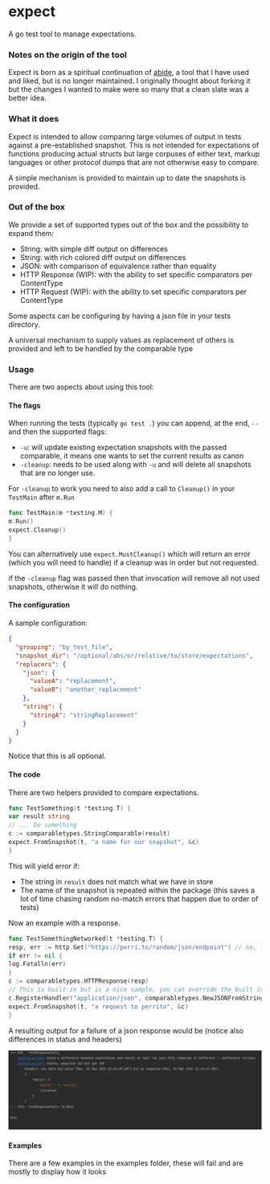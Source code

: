 # expect

A go test tool to manage expectations.

### Notes on the origin of the tool

Expect is born as a spiritual continuation of [abide](https://github.com/beme/abide), a tool that I have used and liked,
but is no longer maintained. I originally thought about forking it but the changes I wanted to make were so many that a
clean slate was a better idea.

### What it does

Expect is intended to allow comparing large volumes of output in tests against a pre-established snapshot. This is not
intended for expectations of functions producing actual structs but large corpuses of either text, markup languages or
other protocol dumps that are not otherwise easy to compare.

A simple mechanism is provided to maintain up to date the snapshots is provided.

### Out of the box

We provide a set of supported types out of the box and the possibility to expand them:

* String: with simple diff output on differences
* String: with rich colored diff output on differences
* JSON: with comparison of equivalence rather than equality
* HTTP Response (WIP): with the ability to set specific comparators per ContentType
* HTTP Request (WIP): with the ability to set specific comparators per ContentType

Some aspects can be configuring by having a json file in your tests directory.

A universal mechanism to supply values as replacement of others is provided and left to be handled by the comparable
type

### Usage

There are two aspects about using this tool:

#### The flags

When running the tests (typically `go test .`) you can append, at the end, `--` and then the supported flags:

* `-u`: will update existing expectation snapshots with the passed comparable, it means one wants to set the current
  results as canon
* `-cleanup`: needs to be used along with `-u` and will delete all snapshots that are no longer use.

For `-cleanup` to work you need to also add a call to `Cleanup()` in your `TestMain` after `m.Run`

```go
func TestMain(m *testing.M) {
m.Run()
expect.Cleanup()
}
```

You can alternatively use `expect.MustCleanup()` which will return an error (which you will need to handle) if a cleanup
was in order but not requested.

if the `-cleanup` flag was passed then that invocation will remove all not used snapshots, otherwise it will do nothing.

#### The configuration

A sample configuration:

```json
{
  "grouping": "by_test_file",
  "snapshot_dir": "/optional/abs/or/relative/to/store/expectations",
  "replacers": {
    "json": {
      "valueA": "replacement",
      "valueB": "another_replacement"
    },
    "string": {
      "stringA": "stringReplacement"
    }
  }
}
```

Notice that this is all optional.

#### The code

There are two helpers provided to compare expectations.

```go
func TestSomething(t *testing.T) {
var result string
// ... Do something
c := comparabletypes.StringComparable(result)
expect.FromSnapshot(t, "a name for our snapshot", &c)
}
```

This will yield error if:

* The string in `result` does not match what we have in store
* The name of the snapshot is repeated within the package (this saves a lot of time chasing random no-match errors that
  happen due to order of tests)

Now an example with a response.

```go
func TestSomethingNetworked(t *testing.T) {
resp, err := http.Get("https://perri.to/random/json/endpoint") // no, it does not work
if err != nil {
log.Fatalln(err)
}
c := comparabletypes.HTTPResponse(resp)
// This is built-in but is a nice sample, you can override the built ins.
c.RegisterHandler("application/json", comparabletypes.NewJSONFromString)
expect.FromSnapshot(t, "a request to perrito", &c)
}
```

A resulting output for a failure of a json response would be (notice also differences in status and headers)

![A sample http response difference](media/http_response_diff.jpg)

#### Examples

There are a few examples in the examples folder, these will fail and are mostly to display how it looks
